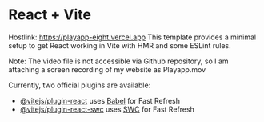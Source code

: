 # React + Vite
Hostlink: https://playapp-eight.vercel.app
This template provides a minimal setup to get React working in Vite with HMR and some ESLint rules.


Note: The video file is not accessible via Github repository, so I am attaching a screen recording of my website as Playapp.mov

Currently, two official plugins are available:

- [@vitejs/plugin-react](https://github.com/vitejs/vite-plugin-react/blob/main/packages/plugin-react/README.md) uses [Babel](https://babeljs.io/) for Fast Refresh
- [@vitejs/plugin-react-swc](https://github.com/vitejs/vite-plugin-react-swc) uses [SWC](https://swc.rs/) for Fast Refresh
